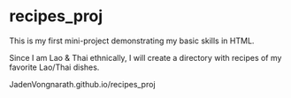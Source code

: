 # recipes_proj

This is my first mini-project demonstrating my basic skills in HTML.

Since I am Lao & Thai ethnically, I will create a directory with recipes of my favorite Lao/Thai dishes.

JadenVongnarath.github.io/recipes_proj
